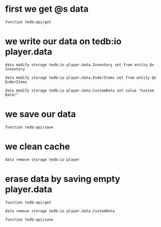 # first we get @s data
```mcfunction
function tedb:api/get
```

# we write our data on tedb:io player.data
```mcfunction
data modify storage tedb:io player.data.Inventory set from entity @s Inventory
```
```mcfunction
data modify storage tedb:io player.data.EnderItems set from entity @s EnderItems
```
```mcfunction
data modify storage tedb:io player.data.CustomData set value "Custom Data!"
```

# we save our data
```mcfunction
function tedb:api/save
```

# we clean cache
```mcfunction
data remove storage tedb:io player
```

# erase data by saving empty player.data
```mcfunction
function tedb:api/get
```
```mcfunction
data remove storage tedb:io player.data.CustomData
```
```mcfunction
function tedb:api/save
```